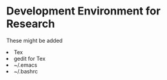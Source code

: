# Development Environment for Research


These might be added 
<li>Tex</li>
<li>gedit for Tex</li>
<li> ~/.emacs</li>
<li> ~/.bashrc</li>
